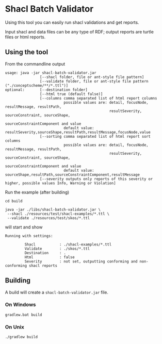 # Shacl Batch Validator

Using this tool you can easily run shacl validations and get reports.

Input shacl and data files can be any type of RDF; output reports are turtle files or html reports.

## Using the tool 

From the commandline output

```
usage: java -jar shacl-batch-validator.jar
                [--shacl folder, file or ant-style file pattern] 
                [--validate folder, file or ant-style file pattern ("./conceptscheme/**/*.ttl")] 
optional:       [--destination folder] 
                [--html true (default false)] 
                [--columns comma separated list of html report columns 
                           possible values are: detail, focusNode, resultMessage, resultPath, 
                                                resultSeverity, sourceConstraint, sourceShape, 
                                                sourceConstraintComponent and value
                           default value: resultSeverity,sourceShape,resultPath,resultMessage,focusNode,value
                [--sorting comma separated list of html report sort columns
                           possible values are: detail, focusNode, resultMessage, resultPath, 
                                                resultSeverity, sourceConstraint, sourceShape, 
                                                sourceConstraintComponent and value 
                           default value: sourceShape,resultPath,sourceConstraintComponent,resultMessage 
                [--severity outputs only reports of this severity or higher, possible values Info, Warning or Violation] 
```

Run the example (after building)                  

```
cd build

java -jar ./libs/shacl-batch-validator.jar \
 --shacl ./resources/test/shacl-examples/*.ttl \
 --validate ./resources/test/skos/*.ttl
```

will start and show

```
Running with settings: 

		 Shacl           : ./shacl-examples/*.ttl
		 Validate        : ./skos/*.ttl
		 Destination     : .
		 Html            : false
		 Severity        : not set, outputting conforming and non-conforming shacl reports		 
```
                      
## Building

A build will create a `shacl-batch-validator.jar` file. 

### On Windows
                      
```
gradlew.bat build
```

### On Unix

```
./gradlew build
```
